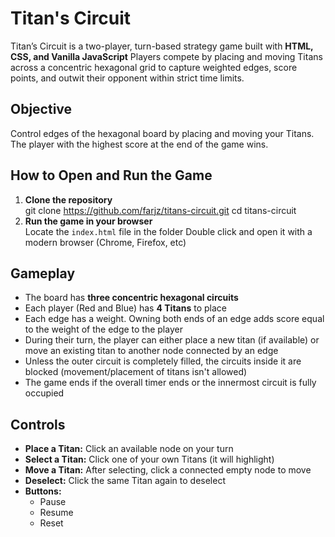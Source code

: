 # Titan's Circuit

Titan’s Circuit is a two-player, turn-based strategy game built with **HTML, CSS, and Vanilla JavaScript**
Players compete by placing and moving Titans across a concentric hexagonal grid to capture weighted edges, score points, and outwit their opponent within strict time limits.

## Objective
Control edges of the hexagonal board by placing and moving your Titans.  
The player with the highest score at the end of the game wins.

## How to Open and Run the Game

1. **Clone the repository**  
   git clone https://github.com/farjz/titans-circuit.git
   cd titans-circuit
2. **Run the game in your browser**  
   Locate the `index.html` file in the folder
   Double click and open it with a modern browser (Chrome, Firefox, etc)

## Gameplay

- The board has **three concentric hexagonal circuits**  
- Each player (Red and Blue) has **4 Titans** to place
- Each edge has a weight. Owning both ends of an edge adds score equal to the weight of the edge to the player
- During their turn, the player can either place a new titan (if available) or move an existing titan to another node connected by an edge
- Unless the outer circuit is completely filled, the circuits inside it are blocked (movement/placement of titans isn't allowed)
- The game ends if the overall timer ends or the innermost circuit is fully occupied


## Controls
- **Place a Titan:** Click an available node on your turn  
- **Select a Titan:** Click one of your own Titans (it will highlight) 
- **Move a Titan:** After selecting, click a connected empty node to move 
- **Deselect:** Click the same Titan again to deselect
- **Buttons:**  
  - Pause
  - Resume
  - Reset
